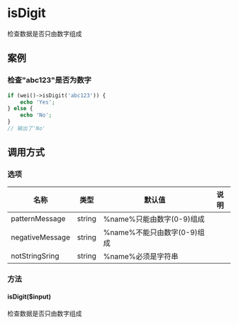 isDigit
=======

检查数据是否只由数字组成

案例
----

### 检查"abc123"是否为数字
```php
if (wei()->isDigit('abc123')) {
    echo 'Yes';
} else {
    echo 'No';
}
// 输出了'No'
```

调用方式
--------

### 选项

名称            | 类型   | 默认值                      | 说明
----------------|--------|-----------------------------|------
patternMessage  | string | %name%只能由数字(0-9)组成   |
negativeMessage | string | %name%不能只由数字(0-9)组成 |
notStringSring  | string | %name%必须是字符串          |

### 方法

#### isDigit($input)
检查数据是否只由数字组成
